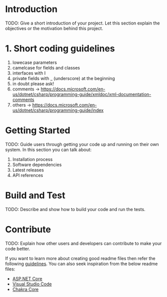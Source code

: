 # Introduction 
TODO: Give a short introduction of your project. Let this section explain the objectives or the motivation behind this project. 

# 1. Short coding guidelines
1. lowecase parameters
2. camelcase for fields and classes
3. interfaces with I
4. private fields with _ (underscore) at the beginning
5. in doubt please ask!
6. comments -> https://docs.microsoft.com/en-us/dotnet/csharp/programming-guide/xmldoc/xml-documentation-comments
7. others -> https://docs.microsoft.com/en-us/dotnet/csharp/programming-guide/index

# Getting Started
TODO: Guide users through getting your code up and running on their own system. In this section you can talk about:
1.	Installation process
2.	Software dependencies
3.	Latest releases
4.	API references

# Build and Test
TODO: Describe and show how to build your code and run the tests. 

# Contribute
TODO: Explain how other users and developers can contribute to make your code better. 

If you want to learn more about creating good readme files then refer the following [guidelines](https://docs.microsoft.com/en-us/azure/devops/repos/git/create-a-readme?view=azure-devops). You can also seek inspiration from the below readme files:
- [ASP.NET Core](https://github.com/aspnet/Home)
- [Visual Studio Code](https://github.com/Microsoft/vscode)
- [Chakra Core](https://github.com/Microsoft/ChakraCore)